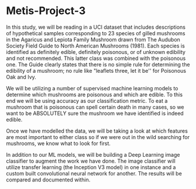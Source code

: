 # Metis-Project-3
In this study, we will be reading in a UCI dataset that includes descriptions of hypothetical samples corresponding to 23 species of gilled mushrooms in the Agaricus and Lepiota Family Mushroom drawn from The Audubon Society Field Guide to North American Mushrooms (1981). Each species is identified as definitely edible, definitely poisonous, or of unknown edibility and not recommended. This latter class was combined with the poisonous one. The Guide clearly states that there is no simple rule for determining the edibility of a mushroom; no rule like "leaflets three, let it be'' for Poisonous Oak and Ivy.

We will be utilizing a number of supervised machine learning models to determine which mushrooms are poisonous and which are edible. To this end we will be using accuracy as our classification metric. To eat a mushroom that is poisonous can spell certain death in many cases, so we want to be ABSOLUTELY sure the mushroom we have identified is indeed edible.

Once we have modelled the data, we will be taking a look at which features are most important to either class so if we were out in the wild searching for mushrooms, we know what to look for first.

In addition to our ML models, we will be building a Deep Learning image classifier to augment the work we have done. The image classifier will utilize transfer learning (the Inception V3 model) in one instance and a custom built convolutional neural network for another. The results will be compared and documented within. 
